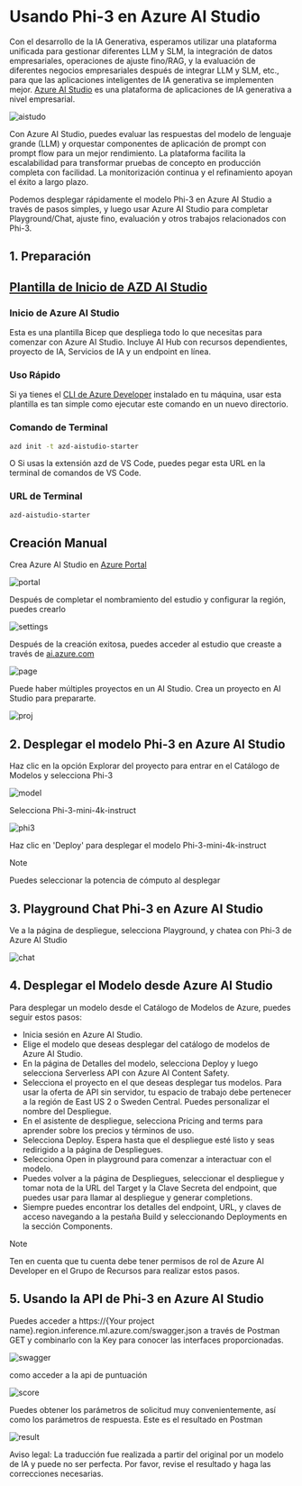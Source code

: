 # **Usando Phi-3 en Azure AI Studio**

Con el desarrollo de la IA Generativa, esperamos utilizar una plataforma unificada para gestionar diferentes LLM y SLM, la integración de datos empresariales, operaciones de ajuste fino/RAG, y la evaluación de diferentes negocios empresariales después de integrar LLM y SLM, etc., para que las aplicaciones inteligentes de IA generativa se implementen mejor. [Azure AI Studio](https://ai.azure.com) es una plataforma de aplicaciones de IA generativa a nivel empresarial.

![aistudo](../../../../translated_images/ai-studio-home.e25e21a22af0a57c0cb02815f4c7554c8816afe8bc3c3008ac74e2eedd9fbaa9.es.png)

Con Azure AI Studio, puedes evaluar las respuestas del modelo de lenguaje grande (LLM) y orquestar componentes de aplicación de prompt con prompt flow para un mejor rendimiento. La plataforma facilita la escalabilidad para transformar pruebas de concepto en producción completa con facilidad. La monitorización continua y el refinamiento apoyan el éxito a largo plazo.

Podemos desplegar rápidamente el modelo Phi-3 en Azure AI Studio a través de pasos simples, y luego usar Azure AI Studio para completar Playground/Chat, ajuste fino, evaluación y otros trabajos relacionados con Phi-3.

## **1. Preparación**

## [Plantilla de Inicio de AZD AI Studio](https://azure.github.io/awesome-azd/?name=AI+Studio)

### Inicio de Azure AI Studio

Esta es una plantilla Bicep que despliega todo lo que necesitas para comenzar con Azure AI Studio. Incluye AI Hub con recursos dependientes, proyecto de IA, Servicios de IA y un endpoint en línea.

### Uso Rápido

Si ya tienes el [CLI de Azure Developer](https://learn.microsoft.com/azure/developer/azure-developer-cli/overview?WT.mc_id=aiml-138114-kinfeylo) instalado en tu máquina, usar esta plantilla es tan simple como ejecutar este comando en un nuevo directorio.

### Comando de Terminal

```bash
azd init -t azd-aistudio-starter
```

O
Si usas la extensión azd de VS Code, puedes pegar esta URL en la terminal de comandos de VS Code.

### URL de Terminal

```bash
azd-aistudio-starter
```

## Creación Manual

Crea Azure AI Studio en [Azure Portal](https://portal.azure.com?WT.mc_id=aiml-138114-kinfeylo)

![portal](../../../../translated_images/ai-studio-portal.8ae13fc10a0fe53104d7fe8d1c8c59b53f5ff7f4d74e52d81bcd63b5de6baf13.es.png)

Después de completar el nombramiento del estudio y configurar la región, puedes crearlo

![settings](../../../../translated_images/ai-studio-settings.ac28832948da45fd844232ae8e743f3e657a4b88e8a02ce80ae6bfad8ba4733a.es.png)

Después de la creación exitosa, puedes acceder al estudio que creaste a través de [ai.azure.com](https://ai.azure.com/)

![page](../../../../translated_images/ai-studio-page.9bfba68b0b3662a5323008dab8d9b24d4fc580be93777203bb64ad78283df469.es.png)

Puede haber múltiples proyectos en un AI Studio. Crea un proyecto en AI Studio para prepararte.

![proj](../../../../translated_images/ai-studio-proj.62b5b49ee77bd4e382a82c1c28c247c1204c11ea212a4d95b39e467c6a24998f.es.png)

## **2. Desplegar el modelo Phi-3 en Azure AI Studio**

Haz clic en la opción Explorar del proyecto para entrar en el Catálogo de Modelos y selecciona Phi-3

![model](../../../../translated_images/ai-studio-model.d90f85e0b4ce4bbdde6e460304f2e6676502e86ec0aae8f39dd56b7f0538afb9.es.png)

Selecciona Phi-3-mini-4k-instruct

![phi3](../../../../translated_images/ai-studio-phi3.9320ffe396abdbf9d1026637016462406090df88e0883e411b1984be34ed5710.es.png)

Haz clic en 'Deploy' para desplegar el modelo Phi-3-mini-4k-instruct

> [!NOTE]
>
> Puedes seleccionar la potencia de cómputo al desplegar

## **3. Playground Chat Phi-3 en Azure AI Studio**

Ve a la página de despliegue, selecciona Playground, y chatea con Phi-3 de Azure AI Studio

![chat](../../../../translated_images/ai-studio-chat.ba2c631ac2279f2deb4e87998895b0688e33d2f79475da6a3851e3fb3a0495c5.es.png)

## **4. Desplegar el Modelo desde Azure AI Studio**

Para desplegar un modelo desde el Catálogo de Modelos de Azure, puedes seguir estos pasos:

- Inicia sesión en Azure AI Studio.
- Elige el modelo que deseas desplegar del catálogo de modelos de Azure AI Studio.
- En la página de Detalles del modelo, selecciona Deploy y luego selecciona Serverless API con Azure AI Content Safety.
- Selecciona el proyecto en el que deseas desplegar tus modelos. Para usar la oferta de API sin servidor, tu espacio de trabajo debe pertenecer a la región de East US 2 o Sweden Central. Puedes personalizar el nombre del Despliegue.
- En el asistente de despliegue, selecciona Pricing and terms para aprender sobre los precios y términos de uso.
- Selecciona Deploy. Espera hasta que el despliegue esté listo y seas redirigido a la página de Despliegues.
- Selecciona Open in playground para comenzar a interactuar con el modelo.
- Puedes volver a la página de Despliegues, seleccionar el despliegue y tomar nota de la URL del Target y la Clave Secreta del endpoint, que puedes usar para llamar al despliegue y generar completions.
- Siempre puedes encontrar los detalles del endpoint, URL, y claves de acceso navegando a la pestaña Build y seleccionando Deployments en la sección Components.

> [!NOTE]
> Ten en cuenta que tu cuenta debe tener permisos de rol de Azure AI Developer en el Grupo de Recursos para realizar estos pasos.

## **5. Usando la API de Phi-3 en Azure AI Studio**

Puedes acceder a https://{Your project name}.region.inference.ml.azure.com/swagger.json a través de Postman GET y combinarlo con la Key para conocer las interfaces proporcionadas.

![swagger](../../../../translated_images/ai-studio-swagger.ae9e8fff8aba78ec18dc94b0ef251f0efe4ba90e77618ff0df13e1636e196abf.es.png)

como acceder a la api de puntuación 

![score](../../../../translated_images/ai-studio-score.0d5c8ce86241111633e946acf3413d3073957beb81cd37382cfd084ae310678f.es.png)

Puedes obtener los parámetros de solicitud muy convenientemente, así como los parámetros de respuesta. Este es el resultado en Postman

![result](../../../../translated_images/ai-studio-result.8563455b3a437110aa1d99bfc21cd8c624510b100f20b8907653cba5eef36226.es.png)

Aviso legal: La traducción fue realizada a partir del original por un modelo de IA y puede no ser perfecta. 
Por favor, revise el resultado y haga las correcciones necesarias.